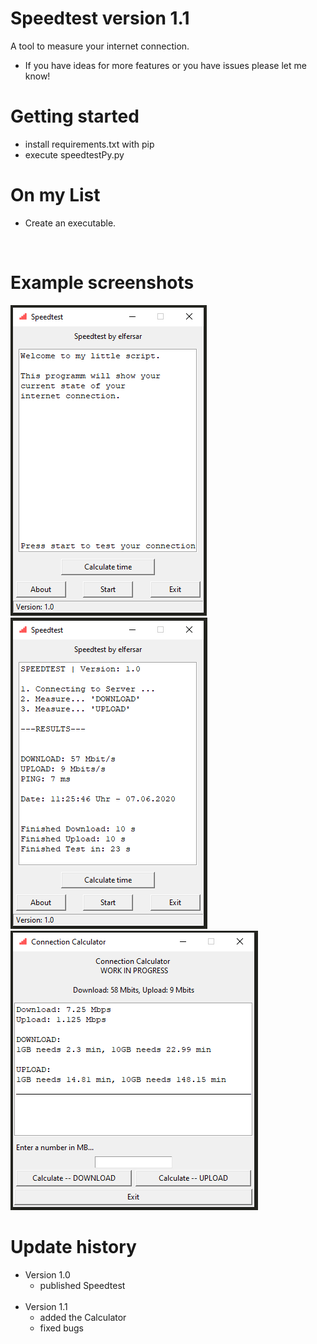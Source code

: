 # Speedtest version 1.1
A tool to measure your internet connection.<br />
- If you have ideas for more features or you have issues please let me know!

# Getting started
- install requirements.txt with pip
- execute speedtestPy.py

# On my List
- Create an executable.
<br />

# Example screenshots
![Example Image](https://github.com/elfersar/Speedtest/blob/master/images/example0.png)
![Example Image](https://github.com/elfersar/Speedtest/blob/master/images/example1.png)
![Example Image](https://github.com/elfersar/Speedtest/blob/master/images/example2.png)
<br />

# Update history
- Version 1.0<br />
  - published Speedtest<br /><br />
- Version 1.1<br />
  - added the Calculator<br />
  - fixed bugs<br />
